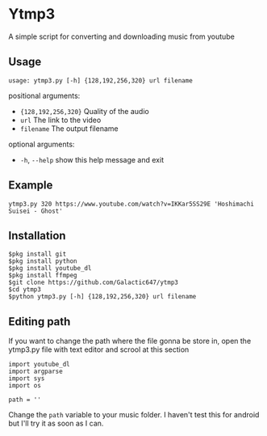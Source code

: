 # Ytmp3

A simple script for converting and downloading music from youtube

## Usage
```
usage: ytmp3.py [-h] {128,192,256,320} url filename
```
                                                     
positional arguments:                                
*  `{128,192,256,320}`  Quality of the audio            
*  `url`                The link to the video           
*  `filename`           The output filename             
                                                     
optional arguments:                                  
*  `-h`, `--help`       show this help message and exit 

## Example
```
ytmp3.py 320 https://www.youtube.com/watch?v=IKKar5SS29E 'Hoshimachi Suisei - Ghost'

```

## Installation
```
$pkg install git
$pkg install python
$pkg install youtube_dl
$pkg install ffmpeg
$git clone https://github.com/Galactic647/ytmp3
$cd ytmp3
$python ytmp3.py [-h] {128,192,256,320} url filename
```

## Editing path
If you want to change the path where the file gonna be store in, open the ytmp3.py file
with text editor and scrool at this section
```
import youtube_dl
import argparse
import sys
import os

path = ''
```
Change the `path` variable to your music folder. I haven't test this for android but
I'll try it as soon as I can.